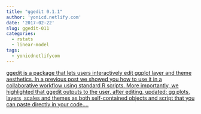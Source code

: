 ```yaml
---
title: "ggedit 0.1.1"
author: 'yonicd.netlify.com'
date: '2017-02-22'
slug: ggedit-011
categories:
  - rstats
  - linear-model
tags:
  - yonicdnetlifycom
---
```


[ggedit is a package that lets users interactively edit ggplot layer and theme aesthetics. In a previous post we showed you how to use it in a collaborative workflow using standard R scripts. More importantly, we highlighted that ggedit outputs to the user, after editing, updated: gg plots, layers, scales and themes as both self-contained objects and script that you can paste directly in your code....<click to read more>](https://yonicd.netlify.com/post/2017-02-22-ggedit3/)

